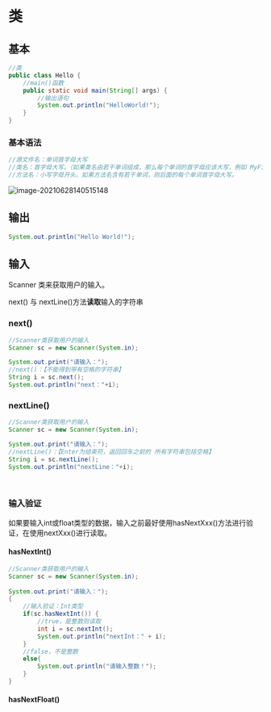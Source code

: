# 类

## 基本

```java
//类
public class Hello {
    //main()函数
    public static void main(String[] args) {
        //输出语句
        System.out.println("HelloWorld!");
    }
}
```

### 基本语法

```java
//源文件名：单词首字母大写
//类名：首字母大写。（如果类名由若干单词组成，那么每个单词的首字母应该大写，例如 MyFirstJavaClass）
//方法名：小写字母开头。如果方法名含有若干单词，则后面的每个单词首字母大写。

```

![image-20210628140515148](C:\Users\87821\AppData\Roaming\Typora\typora-user-images\image-20210628140515148.png)

## 输出

```java
System.out.println("Hello World!");
```

## 输入

Scanner 类来获取用户的输入。

next() 与 nextLine()方法**读取**输入的字符串

### next()

```java
//Scanner类获取用户的输入
Scanner sc = new Scanner(System.in);

System.out.print("请输入：");
//next()：【不能得到带有空格的字符串】
String i = sc.next();
System.out.println("next："+i);

```

### nextLine()

```java
//Scanner类获取用户的输入
Scanner sc = new Scanner(System.in);

System.out.print("请输入：");
//nextLine()：【Enter为结束符，返回回车之前的	所有字符串包括空格】
String i = sc.nextLine();
System.out.println("nextLine："+i);

	
```

### 输入验证

如果要输入int或float类型的数据，输入之前最好使用hasNextXxx()方法进行验证，在使用nextXxx()进行读取。

#### hasNextInt()

```java
//Scanner类获取用户的输入
Scanner sc = new Scanner(System.in);
 
System.out.print("请输入：");
{
    //输入验证：Int类型
    if(sc.hasNextInt()) {
        //true，是整数则读取
        int i = sc.nextInt();
        System.out.println("nextInt：" + i);
    }
    //false，不是整数
    else{
        System.out.println("请输入整数！");
    }
}
```

#### hasNextFloat()

